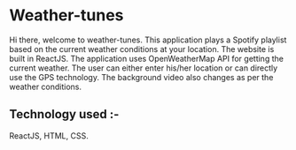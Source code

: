 # Weather-tunes
Hi there, welcome to weather-tunes. This application plays a Spotify playlist based on the current weather conditions at your location. The website is built in ReactJS. The application uses OpenWeatherMap API for getting the current weather. The user can either enter his/her location or can directly use the GPS technology. The background video also changes as per the weather conditions.
## Technology used :-
ReactJS, HTML, CSS.